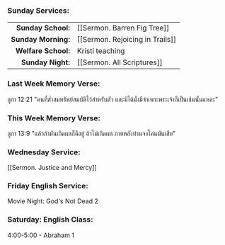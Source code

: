 ### Sunday Services:
| | |
| --:|:-- |
| **Sunday School:**  |  [[Sermon. Barren Fig Tree]]
| **Sunday Morning:** |  [[Sermon. Rejoicing in Trails]]
| **Welfare School:** |  Kristi teaching
| **Sunday Night:**   |  [[Sermon. All Scriptures]]
### Last Week Memory Verse:
ลูกา 12:21 "คนที่ส่ำสมทรัพย์สมบัติไว้สำหรับตัว และมิได้มั่งมีจำเพาะพระเจ้าก็เป็นเช่นนั้นแหละ"
### This Week Memory Verse:
ลูกา 13:9 "แล้วถ้ามันเกิดผลก็ดีอยู่ ถ้าไม่เกิดผล ภายหลังท่านจงโค่นมันเสีย"
### Wednesday Service:
[[Sermon. Justice and Mercy]]
### Friday English Service:
Movie Night: God's Not Dead 2
### Saturday: English Class:
4:00-5:00 - Abraham 1
